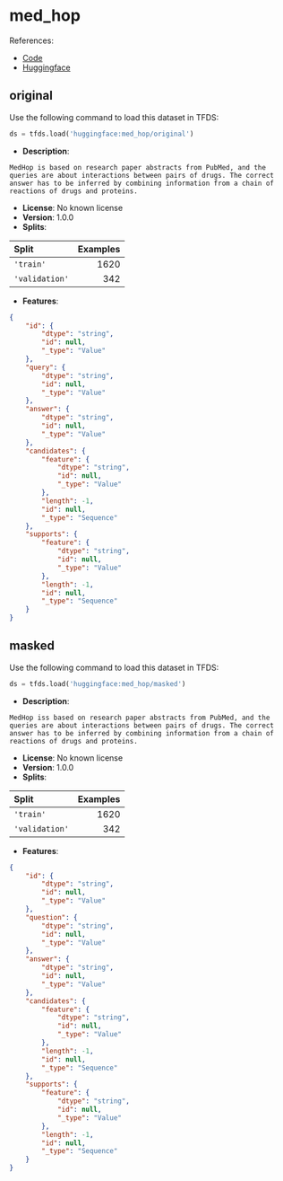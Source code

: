 # med_hop

References:

*   [Code](https://github.com/huggingface/datasets/blob/master/datasets/med_hop)
*   [Huggingface](https://huggingface.co/datasets/med_hop)


## original


Use the following command to load this dataset in TFDS:

```python
ds = tfds.load('huggingface:med_hop/original')
```

*   **Description**:

```
MedHop is based on research paper abstracts from PubMed, and the queries are about interactions between pairs of drugs. The correct answer has to be inferred by combining information from a chain of reactions of drugs and proteins.
```

*   **License**: No known license
*   **Version**: 1.0.0
*   **Splits**:

Split  | Examples
:----- | -------:
`'train'` | 1620
`'validation'` | 342

*   **Features**:

```json
{
    "id": {
        "dtype": "string",
        "id": null,
        "_type": "Value"
    },
    "query": {
        "dtype": "string",
        "id": null,
        "_type": "Value"
    },
    "answer": {
        "dtype": "string",
        "id": null,
        "_type": "Value"
    },
    "candidates": {
        "feature": {
            "dtype": "string",
            "id": null,
            "_type": "Value"
        },
        "length": -1,
        "id": null,
        "_type": "Sequence"
    },
    "supports": {
        "feature": {
            "dtype": "string",
            "id": null,
            "_type": "Value"
        },
        "length": -1,
        "id": null,
        "_type": "Sequence"
    }
}
```



## masked


Use the following command to load this dataset in TFDS:

```python
ds = tfds.load('huggingface:med_hop/masked')
```

*   **Description**:

```
MedHop iss based on research paper abstracts from PubMed, and the queries are about interactions between pairs of drugs. The correct answer has to be inferred by combining information from a chain of reactions of drugs and proteins.
```

*   **License**: No known license
*   **Version**: 1.0.0
*   **Splits**:

Split  | Examples
:----- | -------:
`'train'` | 1620
`'validation'` | 342

*   **Features**:

```json
{
    "id": {
        "dtype": "string",
        "id": null,
        "_type": "Value"
    },
    "question": {
        "dtype": "string",
        "id": null,
        "_type": "Value"
    },
    "answer": {
        "dtype": "string",
        "id": null,
        "_type": "Value"
    },
    "candidates": {
        "feature": {
            "dtype": "string",
            "id": null,
            "_type": "Value"
        },
        "length": -1,
        "id": null,
        "_type": "Sequence"
    },
    "supports": {
        "feature": {
            "dtype": "string",
            "id": null,
            "_type": "Value"
        },
        "length": -1,
        "id": null,
        "_type": "Sequence"
    }
}
```


